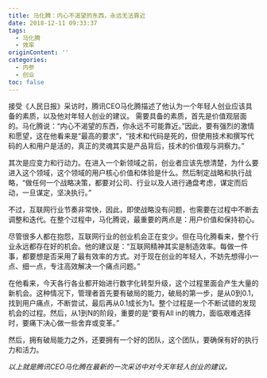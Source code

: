 ```yaml
---
title: 马化腾：内心不渴望的东西，永远无法靠近
date: 2018-12-11 09:33:37
tags:
  - 马化腾
  - 效率
originContent: ''
categories:
  - 内参
  - 创业
toc: false
---
```

接受《人民日报》采访时，腾讯CEO马化腾描述了他认为一个年轻人创业应该具备的素质，以及他对年轻人创业的建议。
需要具备的素质，首先是价值观层面的。马化腾说：“内心不渴望的东西，你永远不可能靠近。”因此，要有强烈的激情和愿望，这在他看来是“最高的要求”，“技术和代码是死的，但使用技术和撰写代码的人和用户是活的，真正的灵魂其实是产品背后，技术的价值观与洞察力。”

其次是应变力和行动力。在进入一个新领域之前，创业者应该先想清楚，为什么要进入这个领域，这个领域的用户核心价值和体验是什么。然后制定战略和执行战略，“做任何一个战略决策，都要对公司、行业以及人进行通盘考虑，谋定而后动，一旦谋定，坚决执行。”<escape><!-- more --></escape>

不过，互联网行业节奏非常快，因此，即使战略没有问题，也需要在过程中不断去调整和迭代。在整个过程中，马化腾说，最重要的两点是：用户价值和保持初心。

尽管很多人都在抱怨，互联网行业的创业机会正在变少。但在马化腾看来，整个行业永远都存在好的机会。他的建议是：“互联网精神其实是制造效率。每做一件事，都要想是否采用了最有效率的方式。对于现在创业的年轻人，不妨先想得小一点、细一点，专注高效解决一个痛点问题。”

在他看来，今天各行各业都开始进行数字化转型升级，这个过程里面会产生大量的新机会。这种情况下，管理者首先要有破局的能力，破局的第一步，是从0到0.1，找到用户痛点，不断尝试，最后再从0.1成长为1。整个过程是一个不断试错的发现机会的过程。然后，从1到N的阶段，重要的是“要有All in的魄力，面临艰难选择时，要痛下决心做一些舍弃或变革。”

然后，拥有破局能力之外，还要拥有一个好的团队，这个团队，要确保有好的执行力和活力。

*以上就是腾讯CEO马化腾在最新的一次采访中对今天年轻人创业的建议。*